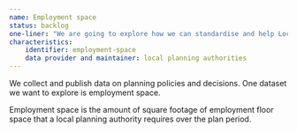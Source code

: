 ```yaml
---
name: Employment space
status: backlog
one-liner: "We are going to explore how we can standardise and help Local Authorities make available employment space metrics in policy and planning decisions."
characteristics:
    identifier: employment-space
    data provider and maintainer: local planning authorities
---
```


We collect and publish data on planning policies and decisions. One dataset we want to explore is employment space.

Employment space is the amount of square footage of employment floor space that a local planning authority requires over the plan period.
